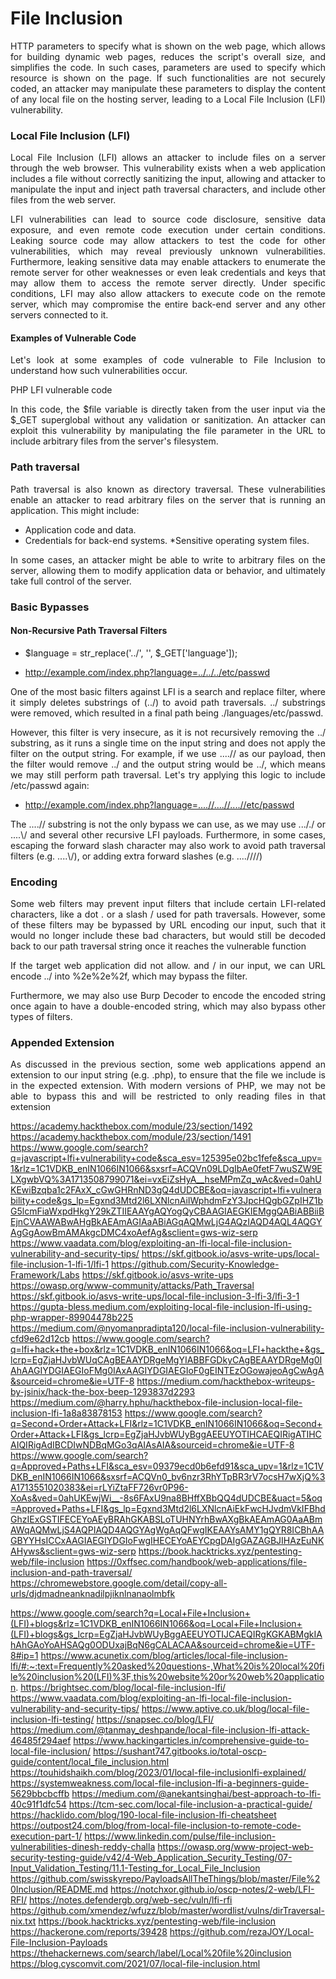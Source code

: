 
# File Inclusion

<p align="justify">HTTP parameters to specify what is shown on the web page, which allows for building dynamic web pages, reduces the script's overall size, and simplifies the code. In such cases, parameters are used to specify which resource is shown on the page. If such functionalities are not securely coded, an attacker may manipulate these parameters to display the content of any local file on the hosting server, leading to a Local File Inclusion (LFI) vulnerability.</p>

### Local File Inclusion (LFI)

<p align="justify">Local File Inclusion (LFI) allows an attacker to include files on a server through the web browser. This vulnerability exists when a web application includes a file without correctly sanitizing the input, allowing and attacker to manipulate the input and inject path traversal characters, and include other files from the web server.</p>

<p align="justify">LFI vulnerabilities can lead to source code disclosure, sensitive data exposure, and even remote code execution under certain conditions. Leaking source code may allow attackers to test the code for other vulnerabilities, which may reveal previously unknown vulnerabilities. Furthermore, leaking sensitive data may enable attackers to enumerate the remote server for other weaknesses or even leak credentials and keys that may allow them to access the remote server directly. Under specific conditions, LFI may also allow attackers to execute code on the remote server, which may compromise the entire back-end server and any other servers connected to it.</p>

#### Examples of Vulnerable Code
<p align="justify">Let's look at some examples of code vulnerable to File Inclusion to understand how such vulnerabilities occur.</p>

PHP LFI vulnerable code
<?php
$file = $_GET['file']; // Vulnerable input

// Include the file based on user input
include($file . '.php');
?>

<p align="justify">In this code, the $file variable is directly taken from the user input via the $_GET superglobal without any validation or sanitization. An attacker can exploit this vulnerability by manipulating the file parameter in the URL to include arbitrary files from the server's filesystem.</p>


### Path traversal

<p align="justify">Path traversal is also known as directory traversal. These vulnerabilities enable an attacker to read arbitrary files on the server that is running an application. This might include:</p>

* Application code and data.
* Credentials for back-end systems.
*Sensitive operating system files.

<p align="justify">In some cases, an attacker might be able to write to arbitrary files on the server, allowing them to modify application data or behavior, and ultimately take full control of the server.</p>

### Basic Bypasses

#### Non-Recursive Path Traversal Filters

* $language = str_replace('../', '', $_GET['language']);

* http://example.com/index.php?language=../../../etc/passwd

<p align="justify">One of the most basic filters against LFI is a search and replace filter, where it simply deletes substrings of (../) to avoid path traversals. 
../ substrings were removed, which resulted in a final path being ./languages/etc/passwd. </p>

<p align="justify">However, this filter is very insecure, as it is not recursively removing the ../ substring, as it runs a single time on the input string and does not apply the filter on the output string. For example, if we use ....// as our payload, then the filter would remove ../ and the output string would be ../, which means we may still perform path traversal. Let's try applying this logic to include /etc/passwd again:</p>

* http://example.com/index.php?language=....//....//....//etc/passwd

<p align="justify">The ....// substring is not the only bypass we can use, as we may use ..././ or ....\/ and several other recursive LFI payloads. Furthermore, in some cases, escaping the forward slash character may also work to avoid path traversal filters (e.g. ....\/), or adding extra forward slashes (e.g. ....////)</p>

### Encoding

<p align="justify">Some web filters may prevent input filters that include certain LFI-related characters, like a dot . or a slash / used for path traversals. However, some of these filters may be bypassed by URL encoding our input, such that it would no longer include these bad characters, but would still be decoded back to our path traversal string once it reaches the vulnerable function</p>

<p align="justify">If the target web application did not allow. and / in our input, we can URL encode ../ into %2e%2e%2f, which may bypass the filter.</p>

<p align="justify">Furthermore, we may also use Burp Decoder to encode the encoded string once again to have a double-encoded string, which may also bypass other types of filters.</p>

### Appended Extension

<p align="justify">As discussed in the previous section, some web applications append an extension to our input string (e.g. .php), to ensure that the file we include is in the expected extension. With modern versions of PHP, we may not be able to bypass this and will be restricted to only reading files in that extension</p>








https://academy.hackthebox.com/module/23/section/1492
https://academy.hackthebox.com/module/23/section/1491
https://www.google.com/search?q=javascript+lfi+vulnerability+code&sca_esv=125395e02bc1fefe&sca_upv=1&rlz=1C1VDKB_enIN1066IN1066&sxsrf=ACQVn09LDgIbAe0fetF7wuSZW9ELXgwbVQ%3A1713508799071&ei=vxEiZsHyA__hseMPmZq_wAc&ved=0ahUKEwiBzqba1c2FAxX_cGwGHRnND3gQ4dUDCBE&oq=javascript+lfi+vulnerability+code&gs_lp=Egxnd3Mtd2l6LXNlcnAiIWphdmFzY3JpcHQgbGZpIHZ1bG5lcmFiaWxpdHkgY29kZTIIEAAYgAQYogQyCBAAGIAEGKIEMggQABiABBiiBEjnCVAAWABwAHgBkAEAmAGIAaABiAGqAQMwLjG4AQzIAQD4AQL4AQGYAgGgAowBmAMAkgcDMC4xoAefAg&sclient=gws-wiz-serp
https://www.vaadata.com/blog/exploiting-an-lfi-local-file-inclusion-vulnerability-and-security-tips/
https://skf.gitbook.io/asvs-write-ups/local-file-inclusion-1-lfi-1/lfi-1
https://github.com/Security-Knowledge-Framework/Labs
https://skf.gitbook.io/asvs-write-ups
https://owasp.org/www-community/attacks/Path_Traversal
https://skf.gitbook.io/asvs-write-ups/local-file-inclusion-3-lfi-3/lfi-3-1
https://gupta-bless.medium.com/exploiting-local-file-inclusion-lfi-using-php-wrapper-89904478b225
https://medium.com/@nyomanpradipta120/local-file-inclusion-vulnerability-cfd9e62d12cb
https://www.google.com/search?q=lfi+hack+the+box&rlz=1C1VDKB_enIN1066IN1066&oq=LFI+hackthe+&gs_lcrp=EgZjaHJvbWUqCAgBEAAYDRgeMgYIABBFGDkyCAgBEAAYDRgeMg0IAhAAGIYDGIAEGIoFMg0IAxAAGIYDGIAEGIoF0gEINTEzOGowajeoAgCwAgA&sourceid=chrome&ie=UTF-8
https://medium.com/hackthebox-writeups-by-jsinix/hack-the-box-beep-1293837d2293
https://medium.com/@harry.hphu/hackthebox-file-inclusion-local-file-inclusion-lfi-1a8a83878153
https://www.google.com/search?q=Second+Order+Attack+LFI&rlz=1C1VDKB_enIN1066IN1066&oq=Second+Order+Attack+LFI&gs_lcrp=EgZjaHJvbWUyBggAEEUYOTIHCAEQIRigATIHCAIQIRigAdIBCDIwNDBqMGo3qAIAsAIA&sourceid=chrome&ie=UTF-8
https://www.google.com/search?q=Approved+Paths+LFI&sca_esv=09379ecd0b6efd91&sca_upv=1&rlz=1C1VDKB_enIN1066IN1066&sxsrf=ACQVn0_bv6nzr3RhYTpBR3rV7ocsH7wXjQ%3A1713551020383&ei=rLYiZtaFF726vr0P96-XoAs&ved=0ahUKEwjWi__-8s6FAxU9na8BHffXBbQQ4dUDCBE&uact=5&oq=Approved+Paths+LFI&gs_lp=Egxnd3Mtd2l6LXNlcnAiEkFwcHJvdmVkIFBhdGhzIExGSTIFECEYoAEyBRAhGKABSLoTUHNYrhBwAXgBkAEAmAG0AaABmAWqAQMwLjS4AQPIAQD4AQGYAgWgAqQFwgIKEAAYsAMY1gQYR8ICBhAAGBYYHsICCxAAGIAEGIYDGIoFwgIHECEYoAEYCpgDAIgGAZAGBJIHAzEuNKAHyws&sclient=gws-wiz-serp
https://book.hacktricks.xyz/pentesting-web/file-inclusion
https://0xffsec.com/handbook/web-applications/file-inclusion-and-path-traversal/
https://chromewebstore.google.com/detail/copy-all-urls/djdmadneanknadilpjiknlnanaolmbfk


https://www.google.com/search?q=Local+File+Inclusion+(LFI)+blogs&rlz=1C1VDKB_enIN1066IN1066&oq=Local+File+Inclusion+(LFI)+blogs&gs_lcrp=EgZjaHJvbWUyBggAEEUYOTIJCAEQIRgKGKABMgkIAhAhGAoYoAHSAQg0ODUxajBqN6gCALACAA&sourceid=chrome&ie=UTF-8#ip=1
https://www.acunetix.com/blog/articles/local-file-inclusion-lfi/#:~:text=Frequently%20asked%20questions-,What%20is%20local%20file%20inclusion%20(LFI)%3F,this%20website%20or%20web%20application.
https://brightsec.com/blog/local-file-inclusion-lfi/
https://www.vaadata.com/blog/exploiting-an-lfi-local-file-inclusion-vulnerability-and-security-tips/
https://www.aptive.co.uk/blog/local-file-inclusion-lfi-testing/
https://snapsec.co/blog/LFI/
https://medium.com/@tanmay_deshpande/local-file-inclusion-lfi-attack-46485f294aef
https://www.hackingarticles.in/comprehensive-guide-to-local-file-inclusion/
https://sushant747.gitbooks.io/total-oscp-guide/content/local_file_inclusion.html
https://touhidshaikh.com/blog/2023/01/local-file-inclusionlfi-explained/
https://systemweakness.com/local-file-inclusion-lfi-a-beginners-guide-5629bbcbcffb
https://medium.com/@anekantsinghai/best-approach-to-lfi-40c91f1dfc54
https://tcm-sec.com/local-file-inclusion-a-practical-guide/
https://hacklido.com/blog/190-local-file-inclusion-lfi-cheatsheet
https://outpost24.com/blog/from-local-file-inclusion-to-remote-code-execution-part-1/
https://www.linkedin.com/pulse/file-inclusion-vulnerabilities-dinesh-reddy-challa
https://owasp.org/www-project-web-security-testing-guide/v42/4-Web_Application_Security_Testing/07-Input_Validation_Testing/11.1-Testing_for_Local_File_Inclusion
https://github.com/swisskyrepo/PayloadsAllTheThings/blob/master/File%20Inclusion/README.md
https://notchxor.github.io/oscp-notes/2-web/LFI-RFI/
https://notes.defendergb.org/web-sec/vuln/lfi-rfi
https://github.com/xmendez/wfuzz/blob/master/wordlist/vulns/dirTraversal-nix.txt
https://book.hacktricks.xyz/pentesting-web/file-inclusion
https://hackerone.com/reports/39428
https://github.com/rezaJOY/Local-File-Inclusion-Payloads
https://thehackernews.com/search/label/Local%20file%20inclusion
https://blog.cyscomvit.com/2021/07/local-file-inclusion.html










